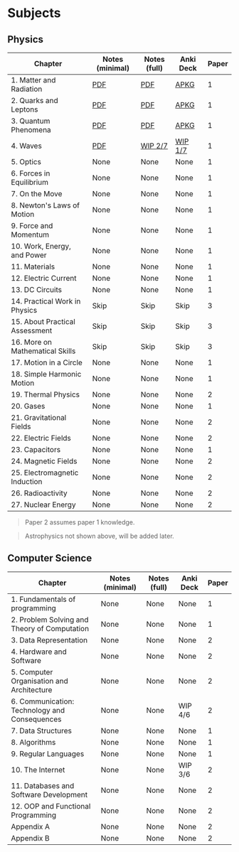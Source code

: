 # Subjects

## Physics

|Chapter|Notes (minimal)|Notes (full)|Anki Deck|Paper|
|---|---|---|---|---|
|1. Matter and Radiation|[PDF](./Minimal/Physics/1/1_matter-and-radiation.pdf)|[PDF](./Full/Physics/1/1_matter-and-radiation.pdf)|[APKG](./Decks/Physics/1_particles-and-radiation.apkg)|1|
|2. Quarks and Leptons|[PDF](./Minimal/Physics/2/2_quarks-and-leptons.pdf)|[PDF](./Full/Physics/2/2_quarks-and-leptons.pdf)|[APKG](./Decks/Physics/2_quarks-and-leptons.apkg)|1|
|3. Quantum Phenomena|[PDF](./Minimal/Physics/3/3_quantum-phenomena.pdf)|[PDF](./Full/Physics/3/3_quantum-phenomena.pdf)|[APKG](./Decks/Physics/3_quantum-phenomena.apkg)|1|
|4. Waves|[PDF](./Minimal/Physics/4/4_waves.pdf)|[WIP 2/7](./Full/Physics/4/4_waves.pdf)|[WIP 1/7](./Decks/Physics/4_waves.apkg)|1|
|5. Optics|None|None|None|1|
|6. Forces in Equilibrium|None|None|None|1|
|7. On the Move|None|None|None|1|
|8. Newton's Laws of Motion|None|None|None|1|
|9. Force and Momentum|None|None|None|1|
|10. Work, Energy, and Power|None|None|None|1|
|11. Materials|None|None|None|1|
|12. Electric Current|None|None|None|1|
|13. DC Circuits|None|None|None|1|
|14. Practical Work in Physics|Skip|Skip|Skip|3|
|15. About Practical Assessment|Skip|Skip|Skip|3|
|16. More on Mathematical Skills|Skip|Skip|Skip|3|
|17. Motion in a Circle|None|None|None|1|
|18. Simple Harmonic Motion|None|None|None|1|
|19. Thermal Physics|None|None|None|2|
|20. Gases|None|None|None|1|
|21. Gravitational Fields|None|None|None|2|
|22. Electric Fields|None|None|None|2|
|23. Capacitors|None|None|None|1|
|24. Magnetic Fields|None|None|None|2|
|25. Electromagnetic Induction|None|None|None|2|
|26. Radioactivity|None|None|None|2|
|27. Nuclear Energy|None|None|None|2|

> Paper 2 assumes paper 1 knowledge.

> Astrophysics not shown above, will be added later.

## Computer Science

|Chapter|Notes (minimal)|Notes (full)|Anki Deck|Paper|
|---|---|---|---|---|
|1. Fundamentals of programming|None|None|None|1|
|2. Problem Solving and Theory of Computation|None|None|None|1|
|3. Data Representation|None|None|None|2|
|4. Hardware and Software|None|None|None|2|
|5. Computer Organisation and Architecture|None|None|None|2|
|6. Communication: Technology and Consequences|None|None|WIP 4/6|2|
|7. Data Structures|None|None|None|1|
|8. Algorithms|None|None|None|1|
|9. Regular Languages|None|None|None|1|
|10. The Internet|None|None|WIP 3/6|2|
|11. Databases and Software Development|None|None|None|2|
|12. OOP and Functional Programming|None|None|None|2|
|Appendix A|None|None|None|2|
|Appendix B|None|None|None|2|
